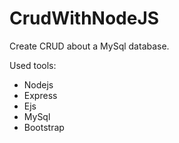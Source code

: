 # CrudWithNodeJS
Create CRUD about a MySql database.   

Used tools:   
  - Nodejs  
  - Express  
  - Ejs 
  - MySql 
  - Bootstrap
